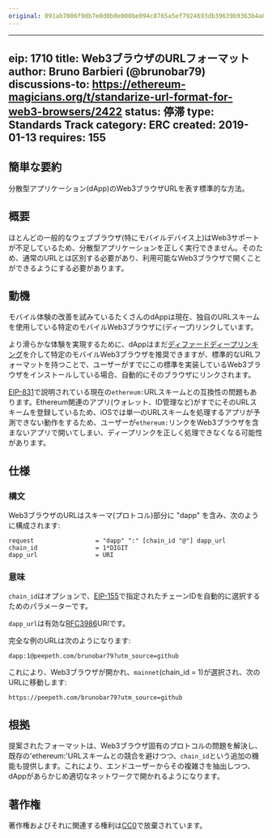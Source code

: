 ```yaml
---
original: 091ab7006f9db7e0d0b0e000be094c8765a5ef7924693db39639b9363b4a84be
---
```


---
eip: 1710
title: Web3ブラウザのURLフォーマット
author: Bruno Barbieri (@brunobar79)
discussions-to: https://ethereum-magicians.org/t/standarize-url-format-for-web3-browsers/2422
status: 停滞
type: Standards Track
category: ERC
created: 2019-01-13
requires: 155
---

## 簡単な要約

分散型アプリケーション(dApp)のWeb3ブラウザURLを表す標準的な方法。

## 概要

ほとんどの一般的なウェブブラウザ(特にモバイルデバイス上)はWeb3サポートが不足しているため、分散型アプリケーションを正しく実行できません。そのため、通常のURLとは区別する必要があり、利用可能なWeb3ブラウザで開くことができるようにする必要があります。

## 動機

モバイル体験の改善を試みているたくさんのdAppは現在、独自のURLスキームを使用している特定のモバイルWeb3ブラウザに(ディープ)リンクしています。

より滑らかな体験を実現するために、dAppはまだ[ディファードディープリンキング](https://en.wikipedia.org/wiki/Deferred_deep_linking)を介して特定のモバイルWeb3ブラウザを推奨できますが、標準的なURLフォーマットを持つことで、ユーザーがすでにこの標準を実装しているWeb3ブラウザをインストールしている場合、自動的にそのブラウザにリンクされます。

[EIP-831](./eip-831.md)で説明されている現在の`ethereum:`URLスキームとの互換性の問題もあります。Ethereum関連のアプリ(ウォレット、ID管理など)がすでにそのURLスキームを登録しているため、iOSでは単一のURLスキームを処理するアプリが予測できない動作をするため、ユーザーが`ethereum:`リンクをWeb3ブラウザを含まないアプリで開いてしまい、ディープリンクを正しく処理できなくなる可能性があります。

## 仕様

### 構文

Web3ブラウザのURLはスキーマ(プロトコル)部分に "dapp" を含み、次のように構成されます:

    request                 = "dapp" ":" [chain_id "@"] dapp_url
    chain_id                = 1*DIGIT
    dapp_url                = URI

### 意味

`chain_id`はオプションで、[EIP-155](./eip-155.md)で指定されたチェーンIDを自動的に選択するためのパラメーターです。

`dapp_url`は有効な[RFC3986](https://www.ietf.org/rfc/rfc3986.txt)URIです。

完全な例のURLは次のようになります:

`dapp:1@peepeth.com/brunobar79?utm_source=github`

これにより、Web3ブラウザが開かれ、`mainnet`(chain_id = 1)が選択され、次のURLに移動します:

`https://peepeth.com/brunobar79?utm_source=github`

## 根拠

提案されたフォーマットは、Web3ブラウザ固有のプロトコルの問題を解決し、既存の'ethereum:'URLスキームとの競合を避けつつ、`chain_id`という追加の機能も提供します。これにより、エンドユーザーからその複雑さを抽出しつつ、dAppがあらかじめ適切なネットワークで開かれるようになります。

## 著作権

著作権およびそれに関連する権利は[CC0](../LICENSE.md)で放棄されています。